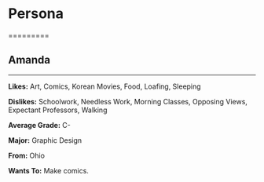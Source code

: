 # Persona
=========

## Amanda
---------

**Likes:** Art, Comics, Korean Movies, Food, Loafing, Sleeping

**Dislikes:** Schoolwork, Needless Work, Morning Classes, Opposing Views, Expectant Professors, Walking

**Average Grade:** C-

**Major:** Graphic Design

**From:** Ohio

**Wants To:** Make comics.